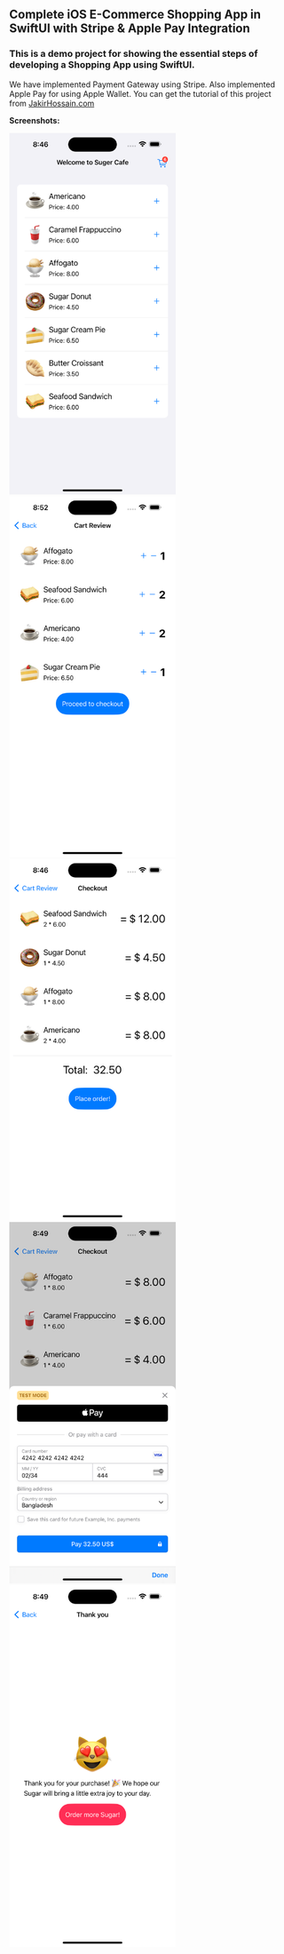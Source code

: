 ## Complete iOS E-Commerce Shopping App in SwiftUI with Stripe & Apple Pay Integration
### This is a demo project for showing the essential steps of developing a Shopping App using SwiftUI. 

We have implemented Payment Gateway using Stripe. Also implemented Apple Pay for using Apple Wallet. You can get the tutorial of this project from [JakirHossain.com](https://jakirhossain.com/complete-e-commerce-app-in-swiftui-with-stripe-apple-pay/)

**Screenshots:**
<p float="left">
<img src="1.png" width="300" height="auto">
<img src="2.png" width="300" height="auto">
<img src="3.png" width="300" height="auto">
<img src="4.png" width="300" height="auto">
<img src="5.png" width="300" height="auto">
</p>
